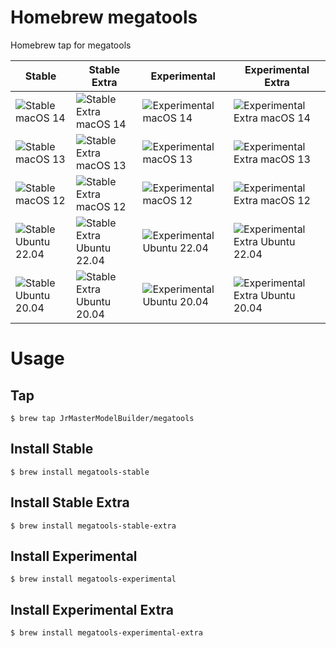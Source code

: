 # Homebrew megatools

Homebrew tap for megatools

| Stable                                                                                                                         | Stable Extra                                                                                                                                 | Experimental                                                                                                                               | Experimental Extra                                                                                                                                       |
|--------------------------------------------------------------------------------------------------------------------------------|----------------------------------------------------------------------------------------------------------------------------------------------|--------------------------------------------------------------------------------------------------------------------------------------------|----------------------------------------------------------------------------------------------------------------------------------------------------------|
| ![Stable macOS 14](https://github.com/JrMasterModelBuilder/homebrew-megatools/workflows/Stable%20macOS%2014/badge.svg)         | ![Stable Extra macOS 14](https://github.com/JrMasterModelBuilder/homebrew-megatools/workflows/Stable%20Extra%20macOS%2014/badge.svg)         | ![Experimental macOS 14](https://github.com/JrMasterModelBuilder/homebrew-megatools/workflows/Experimental%20macOS%2014/badge.svg)         | ![Experimental Extra macOS 14](https://github.com/JrMasterModelBuilder/homebrew-megatools/workflows/Experimental%20Extra%20macOS%2014/badge.svg)         |
| ![Stable macOS 13](https://github.com/JrMasterModelBuilder/homebrew-megatools/workflows/Stable%20macOS%2013/badge.svg)         | ![Stable Extra macOS 13](https://github.com/JrMasterModelBuilder/homebrew-megatools/workflows/Stable%20Extra%20macOS%2013/badge.svg)         | ![Experimental macOS 13](https://github.com/JrMasterModelBuilder/homebrew-megatools/workflows/Experimental%20macOS%2013/badge.svg)         | ![Experimental Extra macOS 13](https://github.com/JrMasterModelBuilder/homebrew-megatools/workflows/Experimental%20Extra%20macOS%2013/badge.svg)         |
| ![Stable macOS 12](https://github.com/JrMasterModelBuilder/homebrew-megatools/workflows/Stable%20macOS%2012/badge.svg)         | ![Stable Extra macOS 12](https://github.com/JrMasterModelBuilder/homebrew-megatools/workflows/Stable%20Extra%20macOS%2012/badge.svg)         | ![Experimental macOS 12](https://github.com/JrMasterModelBuilder/homebrew-megatools/workflows/Experimental%20macOS%2012/badge.svg)         | ![Experimental Extra macOS 12](https://github.com/JrMasterModelBuilder/homebrew-megatools/workflows/Experimental%20Extra%20macOS%2012/badge.svg)         |
| ![Stable Ubuntu 22.04](https://github.com/JrMasterModelBuilder/homebrew-megatools/workflows/Stable%20Ubuntu%2022.04/badge.svg) | ![Stable Extra Ubuntu 22.04](https://github.com/JrMasterModelBuilder/homebrew-megatools/workflows/Stable%20Extra%20Ubuntu%2022.04/badge.svg) | ![Experimental Ubuntu 22.04](https://github.com/JrMasterModelBuilder/homebrew-megatools/workflows/Experimental%20Ubuntu%2022.04/badge.svg) | ![Experimental Extra Ubuntu 22.04](https://github.com/JrMasterModelBuilder/homebrew-megatools/workflows/Experimental%20Extra%20Ubuntu%2022.04/badge.svg) |
| ![Stable Ubuntu 20.04](https://github.com/JrMasterModelBuilder/homebrew-megatools/workflows/Stable%20Ubuntu%2020.04/badge.svg) | ![Stable Extra Ubuntu 20.04](https://github.com/JrMasterModelBuilder/homebrew-megatools/workflows/Stable%20Extra%20Ubuntu%2020.04/badge.svg) | ![Experimental Ubuntu 20.04](https://github.com/JrMasterModelBuilder/homebrew-megatools/workflows/Experimental%20Ubuntu%2020.04/badge.svg) | ![Experimental Extra Ubuntu 20.04](https://github.com/JrMasterModelBuilder/homebrew-megatools/workflows/Experimental%20Extra%20Ubuntu%2020.04/badge.svg) |


# Usage

## Tap

```
$ brew tap JrMasterModelBuilder/megatools
```

## Install Stable

```
$ brew install megatools-stable
```

## Install Stable Extra

```
$ brew install megatools-stable-extra
```

## Install Experimental

```
$ brew install megatools-experimental
```

## Install Experimental Extra

```
$ brew install megatools-experimental-extra
```
